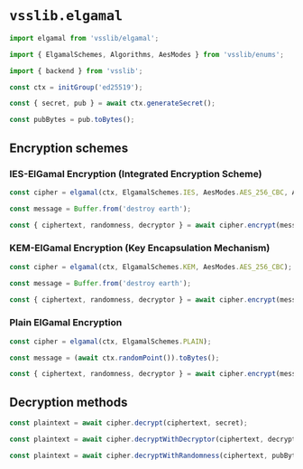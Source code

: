 # `vsslib.elgamal`

```js
import elgamal from 'vsslib/elgamal';

import { ElgamalSchemes, Algorithms, AesModes } from 'vsslib/enums';
```

```js
import { backend } from 'vsslib';

const ctx = initGroup('ed25519');
```

```js
const { secret, pub } = await ctx.generateSecret();

const pubBytes = pub.toBytes();
```

## Encryption schemes


### IES-ElGamal Encryption (Integrated Encryption Scheme)

```js
const cipher = elgamal(ctx, ElgamalSchemes.IES, AesModes.AES_256_CBC, Algorithms.SHA256);
```

```js
const message = Buffer.from('destroy earth');

const { ciphertext, randomness, decryptor } = await cipher.encrypt(message, pubBytes);
```

### KEM-ElGamal Encryption (Key Encapsulation Mechanism)

```js
const cipher = elgamal(ctx, ElgamalSchemes.KEM, AesModes.AES_256_CBC);
```

```js
const message = Buffer.from('destroy earth');

const { ciphertext, randomness, decryptor } = await cipher.encrypt(message, pubBytes);
```

### Plain ElGamal Encryption

```js
const cipher = elgamal(ctx, ElgamalSchemes.PLAIN);
```

```js
const message = (await ctx.randomPoint()).toBytes();
```

```js
const { ciphertext, randomness, decryptor } = await cipher.encrypt(message, pubBytes);
```

## Decryption methods

```js
const plaintext = await cipher.decrypt(ciphertext, secret);
```

```js
const plaintext = await cipher.decryptWithDecryptor(ciphertext, decryptor);
```

```js
const plaintext = await cipher.decryptWithRandomness(ciphertext, pubBytes, randomness);
```
